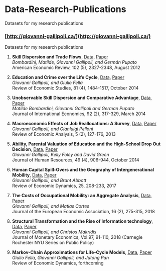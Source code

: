 # Data-Research-Publications
Datasets for my research publications

### [http://giovanni-gallipoli.ca/](http://giovanni-gallipoli.ca/)
Datasets for my research publications

1. **Skill Dispersion and Trade Flows**, [Data](https://github.com/ggallipoli/Data-Research-Publications/tree/master/Skill-Dispersion-and-Trade-Flows), [Paper](http://giovannigallipoli.sites.olt.ubc.ca/files/2017/08/BGP.pdf) <br/>
*Bombardini, Matilde, Giovanni Gallipoli, and Germán Pupato* <br/>
American Economic Review, 102 (5), 2327-2348, August 2012

2. **Education and Crime over the Life Cycle**, [Data](https://github.com/ggallipoli/Data-Research-Publications/tree/master/Education-and-Crime-over-the-Life-Cycle), [Paper](http://giovannigallipoli.sites.olt.ubc.ca/files/2017/08/fella_gallipoli.pdf) <br/>
*Giovanni Gallipoli, and Giulio Fella* <br/>
Review of Economic Studies, 81 (4), 1484-1517, October 2014

3. **Unobservable Skill Dispersion and Comparative Advantage**, [Data](https://github.com/ggallipoli/Data-Research-Publications/tree/master/Unobservable-Skill-Dispersion-and-Comparative-Advantage), [Paper](http://giovannigallipoli.sites.olt.ubc.ca/files/2017/08/BGP-theory.pdf) <br/>
*Matilde Bombardini, Giovanni Gallipoli and German Pupato* <br/>
Journal of International Economics, 92 (2), 317-329, March 2014

4. **Macroeconomic Effects of Job Reallocations: A Survey**, [Data](https://github.com/ggallipoli/Data-Research-Publications/tree/master/Macroeconomic-Effects-of-Job-Reallocations), [Paper](http://giovannigallipoli.sites.olt.ubc.ca/files/2017/08/mast-file-19July.pdf) <br/>
*Giovanni Gallipoli, and Gianluigi Pelloni* <br/>
Review of Economic Analysis, 5 (2), 127-176, 2013

5. **Ability, Parental Valuation of Education and the High-School Drop Out Decision**, [Data](https://github.com/ggallipoli/Data-Research-Publications/tree/master/Ability-Parental-Valuation-of-Education-and-the-High-School%20Drop-Out-Decision), [Paper](http://giovannigallipoli.sites.olt.ubc.ca/files/2017/08/FGG.pdf) <br/>
*Giovanni Gallipoli, Kelly Foley and David Green* <br/>
Journal of Human Resources, 49 (4), 906-944, October 2014

6. **Human Capital Spill-Overs and the Geography of Intergenerational Mobility**, [Data](https://github.com/ggallipoli/Data-Research-Publications/tree/master/Human-Capital-Spill-Overs-and-the-Geography-of-Intergenerational-Mobility), [Paper](http://giovannigallipoli.sites.olt.ubc.ca/files/2017/08/AG_IGE.pdf) <br/>
*Giovanni Gallipoli, and Brant Abbott* <br/>
Review of Economic Dynamics, 25, 208-233, 2017

7. **The Costs of Occupational Mobility: an Aggregate Analysis**, [Data](https://github.com/ggallipoli/Data-Research-Publications/tree/master/The-Costs-of-Occupational-Mobility-An-Aggregate-Analysis), [Paper](http://giovannigallipoli.sites.olt.ubc.ca/files/2017/08/gravity_draft.pdf) <br/>
*Giovanni Gallipoli, and Matias Cortes* <br/>
Journal of the European Economic Association, 16 (2), 275-315, 2018

8. **Structural Transformation and the Rise of Information technology**, [Data](https://github.com/ggallipoli/Data-Research-Publications/tree/master/Structural-Transformation-and-the-Rise-of-information-technology), [Paper](http://giovannigallipoli.sites.olt.ubc.ca/files/2018/02/GM_Structural_transformation_IT.pdf) <br/>
*Giovanni Gallipoli, and Christos Makridis* <br/>
Journal of Monetary Economics, Vol.97, 91-110, 2018 (Carnegie Rochester NYU Series on Public Policy)

9. **Markov-Chain Approximations for Life-Cycle Models**, [Data](https://github.com/ggallipoli/Data-Research-Publications/tree/master/The-Costs-of-Occupational-Mobility-An-Aggregate-Analysis), [Paper](http://giovannigallipoli.sites.olt.ubc.ca/files/2018/12/fgp.pdf) <br/>
*Giulio Fella, Giovanni Gallipoli, and Jutong Pan* <br/>
Review of Economic Dynamics, forthcoming
